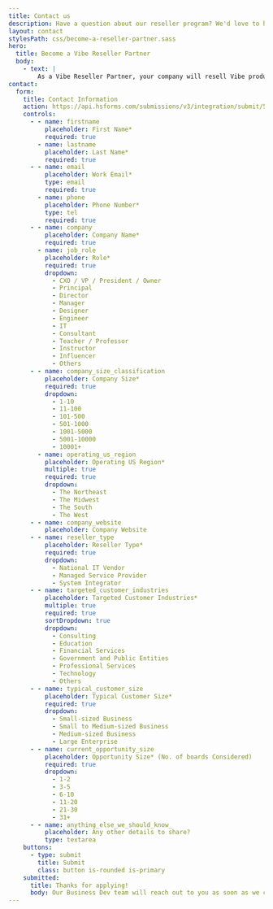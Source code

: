 ```yaml
---
title: Contact us
description: Have a question about our reseller program? We'd love to hear from you.
layout: contact
stylesPath: css/become-a-reseller-partner.sass
hero:
  title: Become a Vibe Reseller Partner
  body:
    - text: |
        As a Vibe Reseller Partner, your company will resell Vibe products or software, or provide support and professional services. To qualify for our reseller program, please share the following information with us. Once you‘ve submitted the form below, our Business Dev team will reach out with next steps to discover benefits designed for you.
contact:
  form:
    title: Contact Information
    action: https://api.hsforms.com/submissions/v3/integration/submit/5698963/cf217d38-599e-4e02-a2ce-11b8e2ebc742
    controls:
      - - name: firstname
          placeholder: First Name*
          required: true
        - name: lastname
          placeholder: Last Name*
          required: true
      - - name: email
          placeholder: Work Email*
          type: email
          required: true
        - name: phone
          placeholder: Phone Number*
          type: tel
          required: true
      - - name: company
          placeholder: Company Name*
          required: true
        - name: job_role
          placeholder: Role*
          required: true
          dropdown:
            - CXO / VP / President / Owner
            - Principal
            - Director
            - Manager
            - Designer
            - Engineer
            - IT
            - Consultant
            - Teacher / Professor
            - Instructor
            - Influencer
            - Others
      - - name: company_size_classification
          placeholder: Company Size*
          required: true
          dropdown:
            - 1-10
            - 11-100
            - 101-500
            - 501-1000
            - 1001-5000
            - 5001-10000
            - 10001+
        - name: operating_us_region
          placeholder: Operating US Region*
          multiple: true
          required: true
          dropdown:
            - The Northeast
            - The Midwest
            - The South
            - The West
      - - name: company_website
          placeholder: Company Website
      - - name: reseller_type
          placeholder: Reseller Type*
          required: true
          dropdown:
            - National IT Vendor
            - Managed Service Provider
            - System Integrator
      - - name: targeted_customer_industries
          placeholder: Targeted Customer Industries*
          multiple: true
          required: true
          sortDropdown: true
          dropdown:
            - Consulting
            - Education
            - Financial Services
            - Government and Public Entities
            - Professional Services
            - Technology
            - Others
      - - name: typical_customer_size
          placeholder: Typical Customer Size*
          required: true
          dropdown:
            - Small-sized Business
            - Small to Medium-sized Business
            - Medium-sized Business
            - Large Enterprise
      - - name: current_opportunity_size
          placeholder: Opportunity Size* (No. of boards Considered)
          required: true
          dropdown:
            - 1-2
            - 3-5
            - 6-10
            - 11-20
            - 21-30
            - 31+
      - - name: anything_else_we_should_know_
          placeholder: Any other details to share?
          type: textarea
    buttons:
      - type: submit
        title: Submit
        class: button is-rounded is-primary
    submitted:
      title: Thanks for applying!
      body: Our Business Dev team will reach out to you as soon as we can.
---
```

